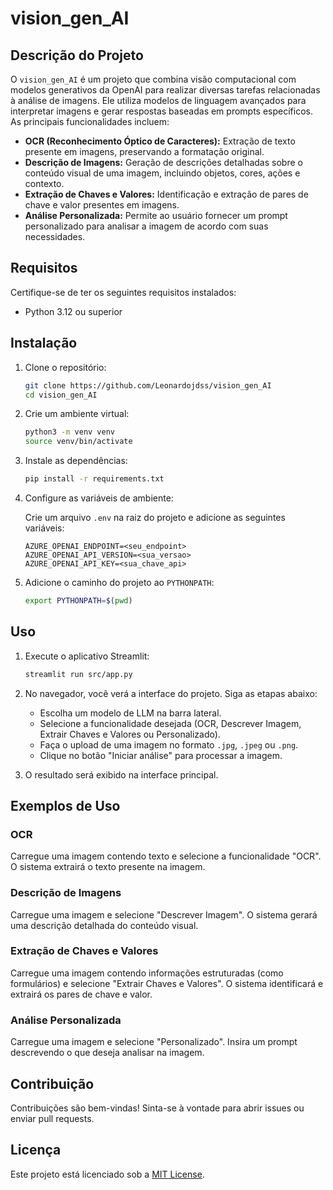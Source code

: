 # vision_gen_AI

## Descrição do Projeto

O `vision_gen_AI` é um projeto que combina visão computacional com modelos generativos da OpenAI para realizar diversas tarefas relacionadas à análise de imagens. Ele utiliza modelos de linguagem avançados para interpretar imagens e gerar respostas baseadas em prompts específicos. As principais funcionalidades incluem:

- **OCR (Reconhecimento Óptico de Caracteres):** Extração de texto presente em imagens, preservando a formatação original.
- **Descrição de Imagens:** Geração de descrições detalhadas sobre o conteúdo visual de uma imagem, incluindo objetos, cores, ações e contexto.
- **Extração de Chaves e Valores:** Identificação e extração de pares de chave e valor presentes em imagens.
- **Análise Personalizada:** Permite ao usuário fornecer um prompt personalizado para analisar a imagem de acordo com suas necessidades.

## Requisitos

Certifique-se de ter os seguintes requisitos instalados:

- Python 3.12 ou superior

## Instalação

1. Clone o repositório:

   ```bash
   git clone https://github.com/Leonardojdss/vision_gen_AI
   cd vision_gen_AI
   ```

2. Crie um ambiente virtual:

   ```bash
   python3 -m venv venv
   source venv/bin/activate
   ```

3. Instale as dependências:

   ```bash
   pip install -r requirements.txt
   ```

4. Configure as variáveis de ambiente:

   Crie um arquivo `.env` na raiz do projeto e adicione as seguintes variáveis:

   ```env
   AZURE_OPENAI_ENDPOINT=<seu_endpoint>
   AZURE_OPENAI_API_VERSION=<sua_versao>
   AZURE_OPENAI_API_KEY=<sua_chave_api>
   ```

5. Adicione o caminho do projeto ao `PYTHONPATH`:

   ```bash
   export PYTHONPATH=$(pwd)
   ```

## Uso

1. Execute o aplicativo Streamlit:

   ```bash
   streamlit run src/app.py
   ```

2. No navegador, você verá a interface do projeto. Siga as etapas abaixo:

   - Escolha um modelo de LLM na barra lateral.
   - Selecione a funcionalidade desejada (OCR, Descrever Imagem, Extrair Chaves e Valores ou Personalizado).
   - Faça o upload de uma imagem no formato `.jpg`, `.jpeg` ou `.png`.
   - Clique no botão "Iniciar análise" para processar a imagem.

3. O resultado será exibido na interface principal.

## Exemplos de Uso

### OCR
Carregue uma imagem contendo texto e selecione a funcionalidade "OCR". O sistema extrairá o texto presente na imagem.

### Descrição de Imagens
Carregue uma imagem e selecione "Descrever Imagem". O sistema gerará uma descrição detalhada do conteúdo visual.

### Extração de Chaves e Valores
Carregue uma imagem contendo informações estruturadas (como formulários) e selecione "Extrair Chaves e Valores". O sistema identificará e extrairá os pares de chave e valor.

### Análise Personalizada
Carregue uma imagem e selecione "Personalizado". Insira um prompt descrevendo o que deseja analisar na imagem.

## Contribuição

Contribuições são bem-vindas! Sinta-se à vontade para abrir issues ou enviar pull requests.

## Licença

Este projeto está licenciado sob a [MIT License](LICENSE).


